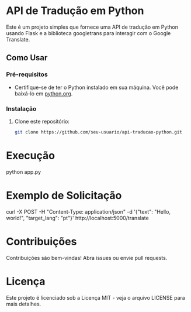 # API de Tradução em Python

Este é um projeto simples que fornece uma API de tradução em Python usando Flask e a biblioteca googletrans para interagir com o Google Translate.

## Como Usar

### Pré-requisitos

- Certifique-se de ter o Python instalado em sua máquina. Você pode baixá-lo em [python.org](https://www.python.org/).

### Instalação

1. Clone este repositório:

   ```bash
   git clone https://github.com/seu-usuario/api-traducao-python.git


# Execução
  python app.py

# Exemplo de Solicitação

  curl -X POST -H "Content-Type: application/json" -d '{"text": "Hello, world!", "target_lang": "pt"}' http://localhost:5000/translate

# Contribuições

Contribuições são bem-vindas! Abra issues ou envie pull requests.

# Licença

Este projeto é licenciado sob a Licença MIT - veja o arquivo LICENSE para mais detalhes.
